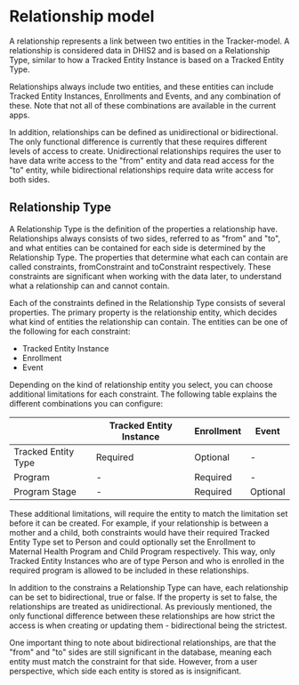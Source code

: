 # Relationship model
<!--DHIS2-SECTION-ID:relationship_model-->

A relationship represents a link between two entities in the Tracker-model. A
relationship is considered data in DHIS2 and is based on a Relationship Type,
similar to how a Tracked Entity Instance is based on a Tracked Entity Type.

Relationships always include two entities, and these entities can include Tracked
Entity Instances, Enrollments and Events, and any combination of these. Note
that not all of these combinations are available in the current apps.

In addition, relationships can be defined as unidirectional or bidirectional.
The only functional difference is currently that these requires different levels
of access to create. Unidirectional relationships requires the user to have data
write access to the "from" entity and data read access for the "to" entity,
while bidirectional relationships require data write access for both sides.

## Relationship Type
<!--DHIS2-SECTION-ID:relationship_model_relationship_type-->

A Relationship Type is the definition of the properties a relationship have.
Relationships always consists of two sides, referred to as "from" and "to", and
what entities can be contained for each side is determined by the Relationship
Type. The properties that determine what each can contain are called
constraints, fromConstraint and toConstraint respectively. These constraints are
significant when working with the data later, to understand what a relationship
can and cannot contain.

Each of the constraints defined in the Relationship Type consists of several
properties. The primary property is the relationship entity, which decides what
kind of entities the relationship can contain. The entities can be one of the
following for each constraint:

* Tracked Entity Instance
* Enrollment
* Event

Depending on the kind of relationship entity you select, you can choose
additional limitations for each constraint. The following table explains the
different combinations you can configure:

|                     | Tracked Entity Instance | Enrollment | Event    |
|---------------------|-------------------------|------------|----------|
| Tracked Entity Type | Required                | Optional   | -        |
| Program             | -                       | Required   | -        |
| Program Stage       | -                       | Required   | Optional |

These additional limitations, will require the entity to match the limitation
set before it can be created. For example, if your relationship is between a
mother and a child, both constraints would have their required Tracked Entity
Type set to Person and could optionally set the Enrollment to Maternal Health
Program and Child Program respectively. This way, only Tracked Entity Instances
who are of type Person and who is enrolled in the required program is allowed to
be included in these relationships.

In addition to the constrains a Relationship Type can have, each relationship
can be set to bidirectional, true or false. If the property is set to false, the
relationships are treated as unidirectional. As previously mentioned, the only
functional difference between these relationships are how strict the access is
when creating or updating them - bidirectional being the strictest.

One important thing to note about bidirectional relationships, are that the
"from" and "to" sides are still significant in the database, meaning each entity
must match the constraint for that side. However, from a user perspective, which
side each entity is stored as is insignificant.
